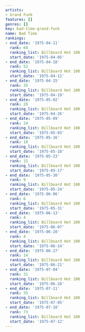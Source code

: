 ```yaml
---
artists:
- Grand Funk
features: []
genres: []
key: bad-time-grand-funk
name: Bad Time
rankings:
- end_date: '1975-04-11'
  rank: 69
  ranking_list: Billboard Hot 100
  start_date: '1975-04-05'
- end_date: '1975-04-18'
  rank: 52
  ranking_list: Billboard Hot 100
  start_date: '1975-04-12'
- end_date: '1975-04-25'
  rank: 35
  ranking_list: Billboard Hot 100
  start_date: '1975-04-19'
- end_date: '1975-05-02'
  rank: 28
  ranking_list: Billboard Hot 100
  start_date: '1975-04-26'
- end_date: '1975-05-09'
  rank: 24
  ranking_list: Billboard Hot 100
  start_date: '1975-05-03'
- end_date: '1975-05-16'
  rank: 18
  ranking_list: Billboard Hot 100
  start_date: '1975-05-10'
- end_date: '1975-05-23'
  rank: 15
  ranking_list: Billboard Hot 100
  start_date: '1975-05-17'
- end_date: '1975-05-30'
  rank: 9
  ranking_list: Billboard Hot 100
  start_date: '1975-05-24'
- end_date: '1975-06-06'
  rank: 6
  ranking_list: Billboard Hot 100
  start_date: '1975-05-31'
- end_date: '1975-06-13'
  rank: 4
  ranking_list: Billboard Hot 100
  start_date: '1975-06-07'
- end_date: '1975-06-20'
  rank: 4
  ranking_list: Billboard Hot 100
  start_date: '1975-06-14'
- end_date: '1975-06-27'
  rank: 14
  ranking_list: Billboard Hot 100
  start_date: '1975-06-21'
- end_date: '1975-07-04'
  rank: 31
  ranking_list: Billboard Hot 100
  start_date: '1975-06-28'
- end_date: '1975-07-11'
  rank: 35
  ranking_list: Billboard Hot 100
  start_date: '1975-07-05'
- end_date: '1975-07-18'
  rank: 73
  ranking_list: Billboard Hot 100
  start_date: '1975-07-12'
---
```


